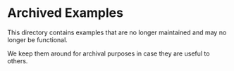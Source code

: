 # Archived Examples

This directory contains examples that are no longer maintained and may no longer be functional.

We keep them around for archival purposes in case they are useful to others.
